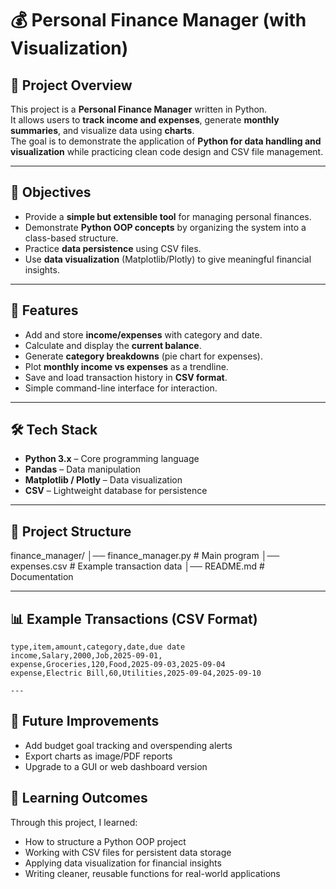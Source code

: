 # 💰 Personal Finance Manager (with Visualization)

## 📖 Project Overview
This project is a **Personal Finance Manager** written in Python.  
It allows users to **track income and expenses**, generate **monthly summaries**, and visualize data using **charts**.  
The goal is to demonstrate the application of **Python for data handling and visualization** while practicing clean code design and CSV file management.  

---

## 🎯 Objectives
- Provide a **simple but extensible tool** for managing personal finances.  
- Demonstrate **Python OOP concepts** by organizing the system into a class-based structure.  
- Practice **data persistence** using CSV files.  
- Use **data visualization** (Matplotlib/Plotly) to give meaningful financial insights.  

---

## 🚀 Features
- Add and store **income/expenses** with category and date.  
- Calculate and display the **current balance**.  
- Generate **category breakdowns** (pie chart for expenses).  
- Plot **monthly income vs expenses** as a trendline.  
- Save and load transaction history in **CSV format**.  
- Simple command-line interface for interaction.  

---

## 🛠️ Tech Stack
- **Python 3.x** – Core programming language  
- **Pandas** – Data manipulation  
- **Matplotlib / Plotly** – Data visualization  
- **CSV** – Lightweight database for persistence  

---

## 📂 Project Structure
finance_manager/
│── finance_manager.py   # Main program
│── expenses.csv         # Example transaction data
│── README.md            # Documentation

---

## 📊 Example Transactions (CSV Format)
```csv
type,item,amount,category,date,due date
income,Salary,2000,Job,2025-09-01,
expense,Groceries,120,Food,2025-09-03,2025-09-04
expense,Electric Bill,60,Utilities,2025-09-04,2025-09-10

---
```
## 🔮 Future Improvements
- Add budget goal tracking and overspending alerts
- Export charts as image/PDF reports
- Upgrade to a GUI or web dashboard version

## 📌 Learning Outcomes
Through this project, I learned:
- How to structure a Python OOP project
- Working with CSV files for persistent data storage
- Applying data visualization for financial insights
- Writing cleaner, reusable functions for real-world applications
